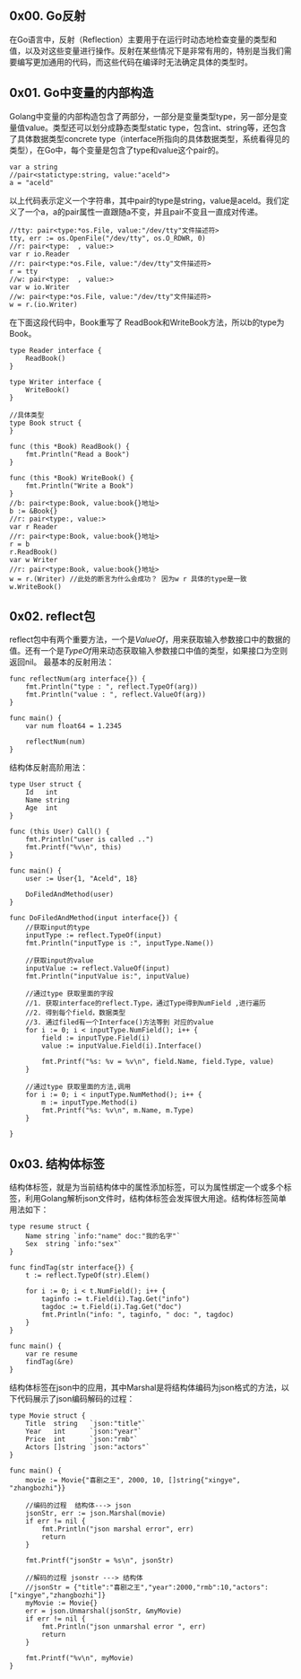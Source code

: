 ## 0x00. Go反射
在Go语言中，反射（Reflection）主要用于在运行时动态地检查变量的类型和值，以及对这些变量进行操作。反射在某些情况下是非常有用的，特别是当我们需要编写更加通用的代码，而这些代码在编译时无法确定具体的类型时。  
## 0x01. Go中变量的内部构造
Golang中变量的内部构造包含了两部分，一部分是变量类型type，另一部分是变量值value。类型还可以划分成静态类型static type，包含int、string等，还包含了具体数据类型concrete type（interface所指向的具体数据类型，系统看得见的类型），在Go中，每个变量是包含了type和value这个pair的。
```Golang
var a string
//pair<statictype:string, value:"aceld">
a = "aceld"
```
以上代码表示定义一个字符串，其中pair的type是string，value是aceld。我们定义了一个a，a的pair属性一直跟随a不变，并且pair不变且一直成对传递。
```Golang
//tty: pair<type:*os.File, value:"/dev/tty"文件描述符>
tty, err := os.OpenFile("/dev/tty", os.O_RDWR, 0)
//r: pair<type:  , value:>
var r io.Reader
//r: pair<type:*os.File, value:"/dev/tty"文件描述符>
r = tty
//w: pair<type:  , value:>
var w io.Writer
//w: pair<type:*os.File, value:"/dev/tty"文件描述符>
w = r.(io.Writer)
```
在下面这段代码中，Book重写了 ReadBook和WriteBook方法，所以b的type为Book。
```Golang
type Reader interface {
	ReadBook()
}

type Writer interface {
	WriteBook()
}

//具体类型
type Book struct {
}

func (this *Book) ReadBook() {
	fmt.Println("Read a Book")
}

func (this *Book) WriteBook() {
	fmt.Println("Write a Book")
}
//b: pair<type:Book, value:book{}地址>
b := &Book{}
//r: pair<type:, value:>
var r Reader
//r: pair<type:Book, value:book{}地址>
r = b
r.ReadBook()
var w Writer
//r: pair<type:Book, value:book{}地址>
w = r.(Writer) //此处的断言为什么会成功？ 因为w r 具体的type是一致
w.WriteBook()
```
## 0x02. reflect包
reflect包中有两个重要方法，一个是$ValueOf$，用来获取输入参数接口中的数据的值。还有一个是$TypeOf$用来动态获取输入参数接口中值的类型，如果接口为空则返回nil。 
最基本的反射用法： 
```Golang
func reflectNum(arg interface{}) {
	fmt.Println("type : ", reflect.TypeOf(arg))
	fmt.Println("value : ", reflect.ValueOf(arg))
}

func main() {
	var num float64 = 1.2345

	reflectNum(num)
}
```
结构体反射高阶用法：
```Golang
type User struct {
	Id   int
	Name string
	Age  int
}

func (this User) Call() {
	fmt.Println("user is called ..")
	fmt.Printf("%v\n", this)
}

func main() {
	user := User{1, "Aceld", 18}

	DoFiledAndMethod(user)
}

func DoFiledAndMethod(input interface{}) {
	//获取input的type
	inputType := reflect.TypeOf(input)
	fmt.Println("inputType is :", inputType.Name())

	//获取input的value
	inputValue := reflect.ValueOf(input)
	fmt.Println("inputValue is:", inputValue)

	//通过type 获取里面的字段
	//1. 获取interface的reflect.Type，通过Type得到NumField ,进行遍历
	//2. 得到每个field，数据类型
	//3. 通过filed有一个Interface()方法等到 对应的value
	for i := 0; i < inputType.NumField(); i++ {
		field := inputType.Field(i)
		value := inputValue.Field(i).Interface()

		fmt.Printf("%s: %v = %v\n", field.Name, field.Type, value)
	}

	//通过type 获取里面的方法,调用
	for i := 0; i < inputType.NumMethod(); i++ {
		m := inputType.Method(i)
		fmt.Printf("%s: %v\n", m.Name, m.Type)
	}

}
```
## 0x03. 结构体标签
结构体标签，就是为当前结构体中的属性添加标签，可以为属性绑定一个或多个标签，利用Golang解析json文件时，结构体标签会发挥很大用途。结构体标签简单用法如下： 
```Golang
type resume struct {
	Name string `info:"name" doc:"我的名字"`
	Sex  string `info:"sex"`
}

func findTag(str interface{}) {
	t := reflect.TypeOf(str).Elem()

	for i := 0; i < t.NumField(); i++ {
		taginfo := t.Field(i).Tag.Get("info")
		tagdoc := t.Field(i).Tag.Get("doc")
		fmt.Println("info: ", taginfo, " doc: ", tagdoc)
	}
}

func main() {
	var re resume
	findTag(&re)
}
```
结构体标签在json中的应用，其中Marshal是将结构体编码为json格式的方法，以下代码展示了json编码解码的过程：
```Golang
type Movie struct {
	Title  string   `json:"title"`
	Year   int      `json:"year"`
	Price  int      `json:"rmb"`
	Actors []string `json:"actors"`
}

func main() {
	movie := Movie{"喜剧之王", 2000, 10, []string{"xingye", "zhangbozhi"}}

	//编码的过程  结构体---> json
	jsonStr, err := json.Marshal(movie)
	if err != nil {
		fmt.Println("json marshal error", err)
		return
	}

	fmt.Printf("jsonStr = %s\n", jsonStr)

	//解码的过程 jsonstr ---> 结构体
	//jsonStr = {"title":"喜剧之王","year":2000,"rmb":10,"actors":["xingye","zhangbozhi"]}
	myMovie := Movie{}
	err = json.Unmarshal(jsonStr, &myMovie)
	if err != nil {
		fmt.Println("json unmarshal error ", err)
		return
	}

	fmt.Printf("%v\n", myMovie)
}
```